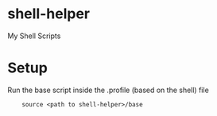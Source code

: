 # shell-helper
My Shell Scripts

# Setup

Run the base script inside the .profile (based on the shell) file 

```shell
    source <path to shell-helper>/base
```
